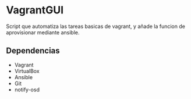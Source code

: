 # VagrantGUI
Script que automatiza las tareas basicas de vagrant, y añade la funcion de aprovisionar mediante ansible.
## Dependencias
- Vagrant
- VirtualBox
- Ansible
- Git
- notify-osd
